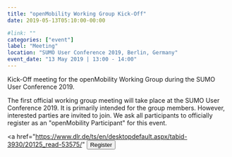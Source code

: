```yaml
---
title: "openMobility Working Group Kick-Off"
date: 2019-05-13T05:10:00-00:00

#link: ""
categories: ["event"]
label: "Meeting"
location: "SUMO User Conference 2019, Berlin, Germany"
event_date: "13 May 2019 | 13:00 - 14:00"
---
```

Kick-Off meeting for the openMobility Working Group during the SUMO User Conference 2019.

<!--more-->

The first official working group meeting will take place at the SUMO User Conference 2019. It is primarily intended for the group members. However, interested parties are invited to join. We ask all participants to officially register as an "openMobility Participant" for this event.

<a href="https://www.dlr.de/ts/en/desktopdefault.aspx/tabid-3930/20125_read-53575/" <button type="button" class="btn btn-primary btn-bg">Register</button></a>